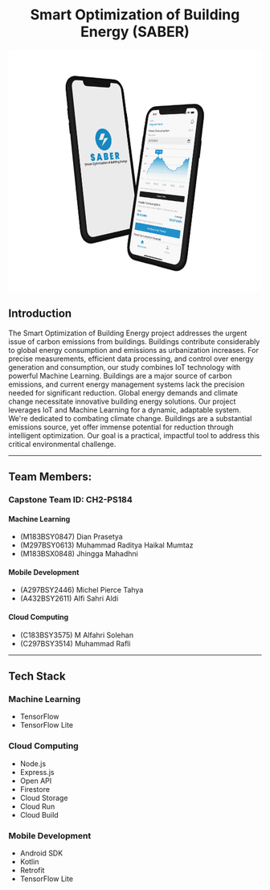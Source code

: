 <h1 align="center">Smart Optimization of Building Energy (SABER)</h1>

<p align="center">
  <img src="/assets/showcase-app.png" alt="Saber logo" height="480" />
</p>

## Introduction

The Smart Optimization of Building Energy project addresses the urgent issue of carbon emissions from buildings. Buildings contribute considerably to global energy consumption and emissions as urbanization increases. For precise measurements, efficient data processing, and control over energy generation and consumption, our study combines IoT technology with powerful Machine Learning. Buildings are a major source of carbon emissions, and current energy management systems lack the precision needed for significant reduction. Global energy demands and climate change necessitate innovative building energy solutions. Our project leverages IoT and Machine Learning for a dynamic, adaptable system. We're dedicated to combating climate change. Buildings are a substantial emissions source, yet offer immense potential for reduction through intelligent optimization. Our goal is a practical, impactful tool to address this critical environmental challenge.

---

## Team Members:

### Capstone Team ID: CH2-PS184

#### Machine Learning

- (M183BSY0847) Dian Prasetya
- (M297BSY0613) Muhammad Raditya Haikal Mumtaz
- (M183BSX0848) Jhingga Mahadhni

#### Mobile Development

- (A297BSY2446) Michel Pierce Tahya
- (A432BSY2611) Alfi Sahri Aldi

#### Cloud Computing

- (C183BSY3575) M Alfahri Solehan
- (C297BSY3514) Muhammad Rafli

---

## Tech Stack

### Machine Learning

- TensorFlow
- TensorFlow Lite

### Cloud Computing

- Node.js
- Express.js
- Open API
- Firestore
- Cloud Storage
- Cloud Run
- Cloud Build

### Mobile Development

- Android SDK
- Kotlin
- Retrofit
- TensorFlow Lite
